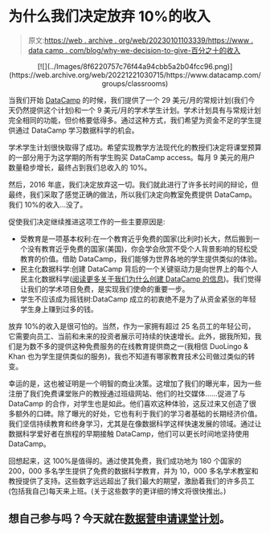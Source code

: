 # 为什么我们决定放弃 10%的收入

> 原文:[https://web . archive . org/web/20230101103339/https://www . data camp . com/blog/why-we-decision-to-give-百分之十的收入](https://web.archive.org/web/20230101103339/https://www.datacamp.com/blog/why-we-decided-to-give-up-10percent-of-our-revenue)

<center>[![](../Images/8f6220757c76f44a94cbb5a2b04fcc96.png)](https://web.archive.org/web/20221221030715/https://www.datacamp.com/groups/classrooms)</center>

当我们开始 [DataCamp](https://web.archive.org/web/20221221030715/https://www.datacamp.com/) 的时候，我们提供了一个 29 美元/月的常规计划(我们今天仍然提供这个计划)和一个 9 美元/月的学术学生计划。学术计划具有与常规计划完全相同的功能，但价格要低得多。通过这种方式，我们希望为资金不足的学生提供通过 DataCamp 学习数据科学的机会。

学术学生计划很快取得了成功。希望实现教学方法现代化的教授们决定将课堂预算的一部分用于为这学期的所有学生购买 DataCamp access。每月 9 美元的用户数量稳步增长，最终占到我们总收入的 10%。

然后，2016 年底，我们决定放弃这一切。我们就此进行了许多长时间的辩论，但最终，我们采取了感觉正确的做法，所以我们决定向教室免费提供 DataCamp。我们 10%的收入…没了。

促使我们决定继续推进这项工作的一些主要原因是:

*   受教育是一项基本权利:在一个教育近乎免费的国家(比利时)长大，然后搬到一个没有教育近乎免费的国家(美国)，你会学会欣赏不受个人背景影响的轻松受教育的价值。借助 DataCamp，我们能够为世界各地的学生提供类似的体验。
*   民主化数据科学:创建 DataCamp 背后的一个关键驱动力是向世界上的每个人民主化数据科学([阅读更多关于我们为什么创建 DataCamp 的信息](https://web.archive.org/web/20221221030715/https://www.jonathancornelissen.com/post/why-we-started-datacamp))。我们觉得让我们的学术项目免费，是实现我们使命的重要一步。
*   学生不应该成为摇钱树:DataCamp 成立的初衷绝不是为了从资金紧张的年轻学生身上赚到过多的钱。

放弃 10%的收入是很可怕的。当然，作为一家拥有超过 25 名员工的年轻公司，它需要向员工、当前和未来的投资者展示可持续的快速增长。此外，据我所知，我们是为数不多的提供这种免费服务的在线教育提供商之一(我相信 DuoLingo & Khan 也为学生提供类似的服务)，我也不知道有哪家教育技术公司做过类似的转变。

幸运的是，这也被证明是一个明智的商业决策。这增加了我们的曝光率，因为一些注册了我们免费课堂账户的教授通过班级网站、他们的社交媒体……促进了与 DataCamp 的合作，对学生也是如此。他们喜欢这种体验，这反过来又创造了很多额外的口碑。除了曝光的好处，它也有利于我们的学习者基础的长期经济价值。我们坚信持续教育和终身学习，尤其是在像数据科学这样快速发展的领域。通过让数据科学爱好者在旅程的早期接触 DataCamp，他们可以更长时间地坚持使用 DataCamp。

回想起来，这 100%是值得的。通过使其免费，我们成功地为 180 个国家的 200，000 多名学生提供了免费的数据科学教育，并为 10，000 多名学术教室和教授提供了支持。这些数字远远超出了我们最大的期望，激励着我们的许多员工(包括我自己)每天来上班。(关于这些数字的更详细的博文将很快推出。)

## 想自己参与吗？今天就在[数据营申请课堂计划](https://web.archive.org/web/20221221030715/https://www.datacamp.com/groups/education)。